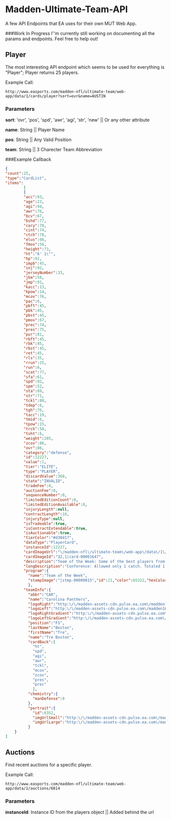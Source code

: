 # Madden-Ultimate-Team-API

A few API Endpoints that EA uses for their own MUT Web App. 

###Work In Progress
I''m currently still working on documenting all the params and endpoints. Feel free to help out! 

## Player 

The most interesting API endpoint which seems to be used for everything is "Player"; Player returns 25 players. 

Example Call: 
```http
http://www.easports.com/madden-nfl/ultimate-team/web-app/data/1/cards/player?sort=ovr&name=AUSTIN
```
### Parameters 
**sort**: 'ovr', 'pos', 'spd', 'awr', 'agi', 'str', 'new' || Or any other attribute 

**name**: String || Player Name

**pos**: String || Any Valid Position 

**team**: String || 3 Charecter Team Abbreviation

###Example Callback

```json
{
"count":25,
"type":"CardList",
"items":
        [
        {
        "acc":93,
        "age":23,
        "agi":94,
        "awr":76,
        "bcv":67,
        "bshd":77,
        "cary":70,
        "cint":74,
        "ctch":78,
        "elus":66,
        "fmov":58,
        "height":73,
        "ht":"6' 1\"",
        "hp":92,
        "impb":45,
        "inj":92,
        "jerseyNumber":33,
        "jkm":58,
        "jmp":91,
        "kacc":13,
        "kpow":14,
        "mcov":76,
        "pac":6,
        "pbft":45,
        "pbk":45,
        "pbst":45,
        "pmov":67,
        "prec":74,
        "pres":75,
        "pur":81,
        "rbft":45,
        "rbk":45,
        "rbst":45,
        "ret":45,
        "rls":35,
        "rrun":25,
        "run":6,
        "scat":77,
        "sfa":61,
        "spd":92,
        "spm":52,
        "sta":89,
        "str":71,
        "tckl":80,
        "tdep":6,
        "tgh":76,
        "tacc":19,
        "tmid":6,
        "tpow":15,
        "trck":58,
        "tsht":6,
        "weight":205,
        "zcov":86,
        "ovr":86,
        "category":"defense",
        "id":12227,
        "value":1,
        "tier":"ELITE",
        "type":"PLAYER",
        "discardValue":360,
        "state":"INVALID",
        "tradeFee":0,
        "auctionFee":0,
        "sequenceNumber":0,
        "limitedEditionCount":0,
        "limitedEditionAvailable":0,
        "injuryLength":null,
        "contractLength":18,
        "injuryType":null,
        "isTradeable":true,
        "isContractExtendable":true,
        "isAuctionable":true,
        "tierColor":"#d30d17",
        "dataType":"PlayerCard",
        "instanceId":12227,
        "cardImageUrl":"\/madden-nfl\/ultimate-team\/web-app\/data\/1\/asset\/netres\/x%252FJpa3utOZgB9J6Z5dHhhEE3JTP4cS%252Ba1YqEqJ01iQI%253D",
        "cardImageId":"32,1|card-00001647",
        "description":"Team of the Week: Some of the best players from each week of the NFL season.",
        "longDescription":"Conference: Allowed only 1 catch. Totaled 1 tackle, 2 pass break ups, and 1 interception.",
        "program":{
          "name":"Team of the Week",
          "stampImage":"|stmp-00000015","id":21,"color":65322,"hexColor":"#00ff2a","description":""
          },
        "teamInfo":{
          "abbr":"CAR",
          "name":"Carolina Panthers",
          "logoRight":"http:\/\/madden-assets-cdn.pulse.ea.com\/madden16\/logos\/20\/220-right.png",
          "logoLeft":"http:\/\/madden-assets-cdn.pulse.ea.com\/madden16\/logos\/20\/220-left.png","id":21,
          "logoRightGradient":"http:\/\/madden-assets-cdn.pulse.ea.com\/madden16\/logos\/20\/220-right-gradient.png",
          "logoLeftGradient":"http:\/\/madden-assets-cdn.pulse.ea.com\/madden16\/logos\/20\/220-left-gradient.png"},
          "position":"FS",
          "lastName":"Boston",
          "firstName":"Tre",
          "name":"Tre Boston",
          "cardBack":[
            "ht",
            "spd",
            "agi",
            "awr",
            "tckl",
            "mcov",
            "zcov",
            "pres",
            "prec"
            ],
          "chemistry":{
            "manDefense":9
          },
          "portrait":{
            "id":6352,
            "imgUrlSmall":"http:\/\/madden-assets-cdn.pulse.ea.com\/madden16\/portraits\/small\/6352.png",
            "imgUrlLarge":"http:\/\/madden-assets-cdn.pulse.ea.com\/madden16\/portraits\/large\/6352.png"
          }
    }
]
```

## Auctions

Find recent auctions for a specific player. 

Example Call:
```http
http://www.easports.com/madden-nfl/ultimate-team/web-app/data/1/auctions/6814
```
### Parameters 

**instanceId**: Instance ID from the players object || Added behind the url
